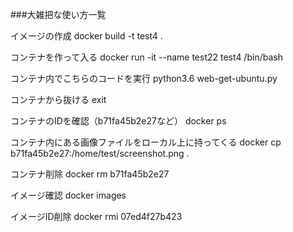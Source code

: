 ###大雑把な使い方一覧

イメージの作成
docker build -t test4 .

コンテナを作って入る
docker run -it --name test22 test4 /bin/bash

コンテナ内でこちらのコードを実行
python3.6 web-get-ubuntu.py

コンテナから抜ける
exit

コンテナのIDを確認（b71fa45b2e27など）
docker ps

コンテナ内にある画像ファイルをローカル上に持ってくる
docker cp b71fa45b2e27:/home/test/screenshot.png .

コンテナ削除
docker rm b71fa45b2e27

イメージ確認
docker images

イメージID削除
docker rmi 07ed4f27b423
